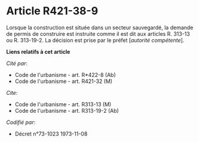 # Article R421-38-9

Lorsque la construction est située dans un secteur sauvegardé, la demande de permis de construire est instruite comme il est
dit aux articles R. 313-13 ou R. 313-19-2. La décision est prise par le préfet [*autorité compétente*].

**Liens relatifs à cet article**

_Cité par_:

  - Code de l'urbanisme - art. R*422-8 (Ab)
  - Code de l'urbanisme - art. R421-32 (M)

_Cite_:

  - Code de l'urbanisme - art. R313-13 (M)
  - Code de l'urbanisme - art. R313-19-2 (Ab)

_Codifié par_:

  - Décret n°73-1023 1973-11-08
